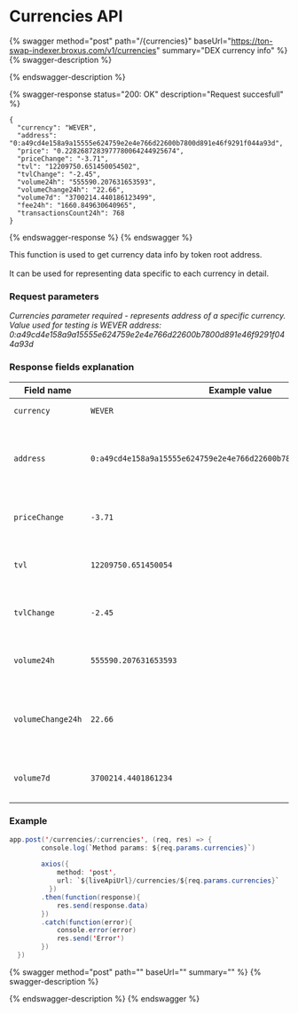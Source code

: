 # Currencies API

{% swagger method="post" path="/{currencies}" baseUrl="https://ton-swap-indexer.broxus.com/v1/currencies" summary="DEX currency info" %}
{% swagger-description %}

{% endswagger-description %}

{% swagger-response status="200: OK" description="Request succesfull" %}
```
{
  "currency": "WEVER",
  "address": "0:a49cd4e158a9a15555e624759e2e4e766d22600b7800d891e46f9291f044a93d",
  "price": "0.2282687283977780064244925674",
  "priceChange": "-3.71",
  "tvl": "12209750.651450054502",
  "tvlChange": "-2.45",
  "volume24h": "555590.207631653593",
  "volumeChange24h": "22.66",
  "volume7d": "3700214.440186123499",
  "fee24h": "1660.849630640965",
  "transactionsCount24h": 768
}
```
{% endswagger-response %}
{% endswagger %}

This function is used to get currency data info by token root address.\
\
It can be used for representing data specific to each currency in detail.

### Request parameters

_Currencies parameter required - represents address of a specific currency._ \
_Value used for testing is WEVER address: 0:a49cd4e158a9a15555e624759e2e4e766d22600b7800d891e46f9291f044a93d_

### Response fields explanation <a href="#response-fields-explanation" id="response-fields-explanation"></a>

| Field name        | Example value                                                        | Comment                                                  |
| ----------------- | -------------------------------------------------------------------- | -------------------------------------------------------- |
| `currency`        | `WEVER`                                                              | currency symbol                                          |
| `address`         | `0:a49cd4e158a9a15555e624759e2e4e766d22600b7800d891e46f9291f044a93d` | root address of the desired currency price: price in USD |
| `priceChange`     | `-3.71`                                                              | price change in the last 24h (percentage)                |
| `tvl`             | `12209750.651450054`                                                 | total value locked (TVL in USD) of the currency          |
| `tvlChange`       | `-2.45`                                                              | TVL change in the last 24h (percentage)                  |
| `volume24h`       | `555590.207631653593`                                                | trading volume (in USD) in the last 24h                  |
| `volumeChange24h` | `22.66`                                                              | trading volume change (percentage) in the last 24h       |
| `volume7d`        | `3700214.4401861234`                                                 | trading volume (in USD) in the last 7 days               |

### Example

```java
app.post('/currencies/:currencies', (req, res) => {
        console.log(`Method params: ${req.params.currencies}`)
 
        axios({
            method: 'post',
            url: `${liveApiUrl}/currencies/${req.params.currencies}`
          })
        .then(function(response){
            res.send(response.data)
        })
        .catch(function(error){
            console.error(error)
            res.send('Error')
        })
  })
```

{% swagger method="post" path="" baseUrl="" summary="" %}
{% swagger-description %}

{% endswagger-description %}
{% endswagger %}
